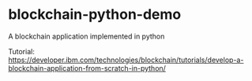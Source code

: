 # blockchain-python-demo

A blockchain application implemented in python 

Tutorial: https://developer.ibm.com/technologies/blockchain/tutorials/develop-a-blockchain-application-from-scratch-in-python/
